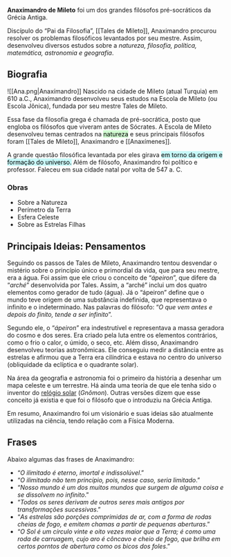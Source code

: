 **Anaximandro de Mileto** foi um dos grandes filósofos pré-socráticos da Grécia Antiga.

Discípulo do “Pai da Filosofia”, [[Tales de Mileto]], Anaximandro procurou resolver os problemas filosóficos levantados por seu mestre. Assim, desenvolveu diversos estudos sobre a *natureza, filosofia, política, matemática, astronomia e geografia*.

## Biografia

![[Ana.png|Anaxímandro]]
Nascido na cidade de Mileto (atual Turquia) em 610 a.C., Anaximandro desenvolveu seus estudos na Escola de Mileto (ou Escola Jônica), fundada por seu mestre Tales de Mileto.

Essa fase da filosofia grega é chamada de pré-socrática, posto que engloba os filósofos que viveram antes de Sócrates.
A Escola de Mileto desenvolveu temas centrados na <mark style="background: #BBFABBA6;">natureza</mark> e seus principais filósofos foram [[Tales de Mileto]], Anaximandro e [[Anaxímenes]].

A grande questão filosófica levantada por eles girava <mark style="background: #ABF7F7A6;">em torno da origem e formação do universo.</mark>
Além de filósofo, Anaximandro foi político e professor. Faleceu em sua cidade natal por volta de 547 a. C.

### Obras

- Sobre a Natureza
- Perímetro da Terra
- Esfera Celeste
- Sobre as Estrelas Filhas

## Principais Ideias: Pensamentos

Seguindo os passos de Tales de Mileto, Anaximandro tentou desvendar o mistério sobre o princípio único e primordial da vida, que para seu mestre, era a água.
Foi assim que ele criou o conceito de “_ápeiron_”, que difere da “_arché_” desenvolvida por Tales. Assim, a “arché” inclui um dos quatro elementos como gerador de tudo (água).
Já o “ápeiron” define que o mundo teve origem de uma substância indefinida, que representava o infinito e o indeterminado.
Nas palavras do filósofo: “_O que vem antes e depois do finito, tende a ser infinito_”.



Segundo ele, o “_ápeiron_” era indestrutível e representava a massa geradora do cosmo e dos seres. Era criado pela luta entre os elementos contrários, como o frio o calor, o úmido, o seco, etc.
Além disso, Anaximandro desenvolveu teorias astronômicas. Ele conseguiu medir a distância entre as estrelas e afirmou que a Terra era cilíndrica e estava no centro do universo (obliquidade da eclíptica e o quadrante solar).

Na área da geografia e astronomia foi o primeiro da história a desenhar um mapa celeste e um terrestre. Há ainda uma teoria de que ele tenha sido o inventor do [relógio solar](https://www.todamateria.com.br/relogio-de-sol/) (_Gnômon_). Outras versões dizem que esse conceito já existia e que foi o filósofo que o introduziu na Grécia Antiga.

Em resumo, Anaximandro foi um visionário e suas ideias são atualmente utilizadas na ciência, tendo relação com a Física Moderna.

## Frases

 Abaixo algumas das frases de Anaximandro:

- “_O ilimitado é eterno, imortal e indissolúvel_.”
- “_O ilimitado não tem princípio, pois, nesse caso, seria limitado_.”
- “_Nosso mundo é um dos muitos mundos que surgem de alguma coisa e se dissolvem no infinito_.”
- “_Todos os seres derivam de outros seres mais antigos por transformações sucessivas_.”
- “_As estrelas são porções comprimidas de ar, com a forma de rodas cheias de fogo, e emitem chamas a partir de pequenas aberturas_.”
- “_O Sol é um círculo vinte e oito vezes maior que a Terra; é como uma roda de carruagem, cujo aro é côncavo e cheio de fogo, que brilha em certos porntos de abertura como os bicos dos foles_.”